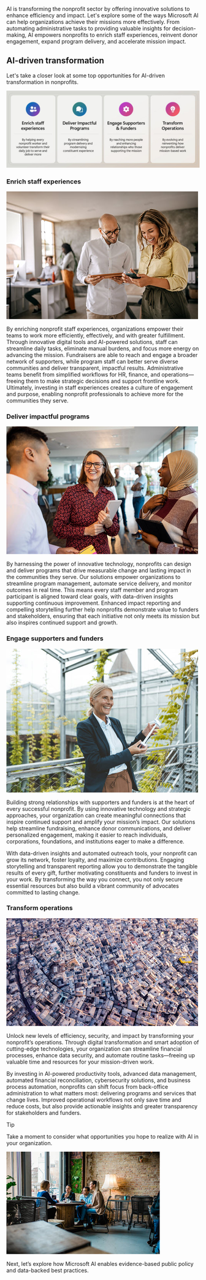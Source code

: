 AI is transforming the nonprofit sector by offering innovative solutions to enhance efficiency and impact. Let's explore some of the ways Microsoft AI can help organizations achieve their missions more effectively. From automating administrative tasks to providing valuable insights for decision-making, AI empowers nonprofits to enrich staff experiences, reinvent donor engagement, expand program delivery, and accelerate mission impact.

## AI-driven transformation

Let's take a  closer look at some top opportunities for AI-driven transformation in nonprofits.

![Screenshot of four AI-driven opportunities.](../media/4-ai-value.jpg)

### Enrich staff experiences

![Screenshot of smiling staffers.](../media/4-enrich-staff-experiences.jpg)

By enriching nonprofit staff experiences, organizations empower their teams to work more efficiently, effectively, and with greater fulfillment. Through innovative digital tools and AI-powered solutions, staff can streamline daily tasks, eliminate manual burdens, and focus more energy on advancing the mission. Fundraisers are able to reach and engage a broader network of supporters, while program staff can better serve diverse communities and deliver transparent, impactful results. Administrative teams benefit from simplified workflows for HR, finance, and operations—freeing them to make strategic decisions and support frontline work. Ultimately, investing in staff experiences creates a culture of engagement and purpose, enabling nonprofit professionals to achieve more for the communities they serve.

### Deliver impactful programs

![Screenshot of a group of smiling people holding notebooks.](../media/4-mission-impact.jpg)

By harnessing the power of innovative technology, nonprofits can design and deliver programs that drive measurable change and lasting impact in the communities they serve. Our solutions empower organizations to streamline program management, automate service delivery, and monitor outcomes in real time. This means every staff member and program participant is aligned toward clear goals, with data-driven insights supporting continuous improvement. Enhanced impact reporting and compelling storytelling further help nonprofits demonstrate value to funders and stakeholders, ensuring that each initiative not only meets its mission but also inspires continued support and growth.

### Engage supporters and funders

![Screenshot a smiling woman holding a windmill prototype.](../media/4-donor-engagement.jpg)

Building strong relationships with supporters and funders is at the heart of every successful nonprofit. By using innovative technology and strategic approaches, your organization can create meaningful connections that inspire continued support and amplify your mission’s impact. Our solutions help streamline fundraising, enhance donor communications, and deliver personalized engagement, making it easier to reach individuals, corporations, foundations, and institutions eager to make a difference.

With data-driven insights and automated outreach tools, your nonprofit can grow its network, foster loyalty, and maximize contributions. Engaging storytelling and transparent reporting allow you to demonstrate the tangible results of every gift, further motivating constituents and funders to invest in your work. By transforming the way you connect, you not only secure essential resources but also build a vibrant community of advocates committed to lasting change.

### Transform operations

![Screenshot of an aerial view of a dense city.](../media/4-expand-program-delivery.jpg)

Unlock new levels of efficiency, security, and impact by transforming your nonprofit’s operations. Through digital transformation and smart adoption of cutting-edge technologies, your organization can streamline financial processes, enhance data security, and automate routine tasks—freeing up valuable time and resources for your mission-driven work.

By investing in AI-powered productivity tools, advanced data management, automated financial reconciliation, cybersecurity solutions, and business process automation, nonprofits can shift focus from back-office administration to what matters most: delivering programs and services that change lives. Improved operational workflows not only save time and reduce costs, but also provide actionable insights and greater transparency for stakeholders and funders.

> [!TIP]
> Take a moment to consider what opportunities you hope to realize with AI in your organization.
> 
> ![Screenshot of people talking around a table.](../media/4-opportunities.jpg)

Next, let’s explore how Microsoft AI enables evidence-based public policy and data-backed best practices.

